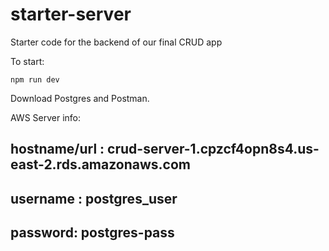 # starter-server

Starter code for the backend of our final CRUD app

To start:

`npm run dev`

Download Postgres and Postman. 

AWS Server info:

hostname/url : crud-server-1.cpzcf4opn8s4.us-east-2.rds.amazonaws.com
------
username : postgres_user 
-------
password: postgres-pass
---------
